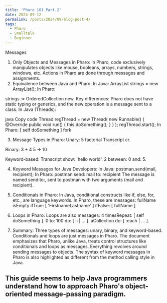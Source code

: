 ```yaml
---
title: 'Pharo 101 Part.2'
date: 2024-09-12
permalink: /posts/2024/09/blog-post-4/
tags:
  - Pharo
  - Smalltalk
  - Beginner
---
```


Messages

1. Only Objects and Messages in Pharo:
In Pharo, code exclusively manipulates objects like mouse, booleans, arrays, numbers, strings, windows, etc.
Actions in Pharo are done through messages and assignments.
2. Equivalence between Java and Pharo:
In Java:
ArrayList<String> strings = new ArrayList<String>();
In Pharo:

strings := OrderedCollection new.
Key differences: Pharo does not have static typing or generics, and the new operation is a message sent to a class.
In Java (Threads):

java
Copy code
Thread regThread = new Thread(
    new Runnable() {
        @Override
        public void run() {
            this.doSomething();
        }
    }
);
regThread.start();
In Pharo:
[ self doSomething ] fork


3. Message Types in Pharo:
Unary:
5 factorial
Transcript cr.

Binary:
3 + 4
5 -> 10

Keyword-based:
Transcript show: 'hello world'.
2 between: 0 and: 5.

4. Keyword Messages for Java Developers:
In Java:
postman.send(mail, recipient);
In Pharo:
postman send: mail to: recipient
The message is named send:to:, sent to postman with two arguments (mail and recipient).

5. Conditionals in Pharo:
In Java, conditional constructs like if, else, for, etc., are language keywords.
In Pharo, these are messages:
fullName isEmpty
ifTrue: [ 'FirstnameLastname' ]
ifFalse: [ fullName ]

6. Loops in Pharo:
Loops are also messages:
4 timesRepeat: [ self doSomething ].
0 to: 100 do: [ :i | ... ].
aCollection do: [ :each | ... ].

7. Summary:
Three types of messages: unary, binary, and keyword-based.
Conditionals and loops are just messages in Pharo.
The document emphasizes that Pharo, unlike Java, treats control structures like conditionals and loops as messages. Everything revolves around sending messages to objects. The syntax of keyword messages in Pharo is also highlighted as different from the method calling style in Java.

This guide seems to help Java programmers understand how to approach Pharo's object-oriented message-passing paradigm.
------